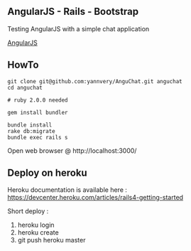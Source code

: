 ## AngularJS - Rails - Bootstrap

Testing AngularJS with a simple chat application

[AngularJS](http://angularjs.org/)

## HowTo

	git clone git@github.com:yannvery/AnguChat.git anguchat
	cd anguchat
	
	# ruby 2.0.0 needed
	
	gem install bundler
	
	bundle install
	rake db:migrate
	bundle exec rails s

Open web browser @ http://localhost:3000/

## Deploy on heroku

Heroku documentation is available here : https://devcenter.heroku.com/articles/rails4-getting-started

Short deploy :

1. heroku login
2. heroku create
3. git push heroku master

